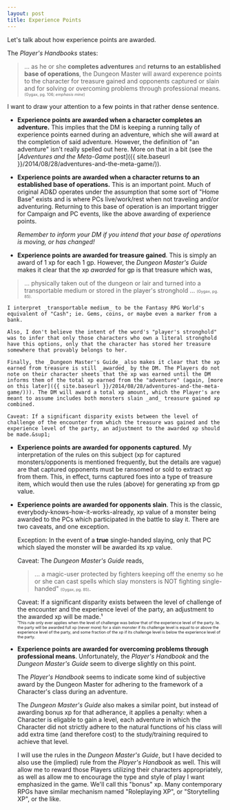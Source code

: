 ```yaml
---
layout: post
title: Experience Points
---
```


Let's talk about how experience points are awarded.

The _Player's Handbooks_ states:
> ... as he or she **completes adventures** and **returns to an established base of operations**, the Dungeon Master will award experence points to the character for treasure gained and opponents captured or slain and for solving or overcoming problems through professional means. <span style="font-size: 65%">(Gygax, pg. 106; _emphasis mine_)

<!-- more -->

I want to draw your attention to a few points in that rather dense sentence.

- **Experience points are awarded when a character completes an adventure.** This implies that the DM is keeping a running tally of experience points earned during an adventure, which she will award at the completion of said adventure. However, the definition of "an adventure" isn't really spelled out here. More on that in a bit (see the [_Adventures and the Meta-Game_ post]({{ site.baseurl }}/2014/08/28/adventures-and-the-meta-game/)).

- **Experience points are awarded when a character returns to an established base of operations.** This is an important point. Much of original AD&D operates under the assumption that some sort of "Home Base" exists and is where PCs live/work/rest when not traveling and/or adventuring. Returning to this base of operation is an important trigger for Campaign and PC events, like the above awarding of experience points.

    _Remember to inform your DM if you intend that your base of operations is moving, or has changed!_

- **Experience points are awarded for treasure gained**. This is simply an award of 1 xp for each 1 gp. However, the _Dungeon Master's Guide_ makes it clear that the xp _awarded_ for gp is that treasure which was,  
> ... physically taken out of the dungeon or lair and turned into a transportable medium or stored in the player's stronghold ... <span style="font-size: 65%">(Gygax, pg. 85).</span>

    I interpret _transportable medium_ to be the Fantasy RPG World's equivalent of "Cash"; ie. Gems, coins, or maybe even a marker from a bank.

    Also, I don't believe the intent of the word's "player's stronghold" was to infer that only those characters who own a literal stronghold have this options, only that the character has stored her treasure somewhere that provably belongs to her.

    Finally, the _Dungeon Master's Guide_ also makes it clear that the xp earned from treasure is still _awarded_ by the DM. The Players do not note on their character sheets that the xp was earned until the DM informs them of the total xp earned from the "adventure" (again, [more on this later]({{ site.baseurl }}/2014/08/28/adventures-and-the-meta-game/))). The DM will award a total xp amount, which the Player's are meant to assume includes both monsters slain _and_ treasure gained xp combined.

    Caveat: If a significant disparity exists between the level of challenge of the encounter from which the treasure was gained and the experience level of the party, an adjustment to the awarded xp should be made.&sup1;

- **Experience points are awarded for opponents captured**. My interpretation of the rules on this subject (xp for captured monsters/opponents is mentioned frequently, but the details are vague) are that captured opponents must be ransomed or sold to extract xp from them. This, in effect, turns captured foes into a type of treasure item, which would then use the rules (above) for generating xp from gp value.

- **Experience points are awarded for opponents slain**. This is the classic, everybody-knows-how-it-works-already, xp value of a monster being awarded to the PCs which participated in the battle to slay it. There are two caveats, and one exception.

    Exception: In the event of a **true** single-handed slaying, only that PC which slayed the monster will be awarded its xp value.

    Caveat: The _Dungeon Master's Guide_ reads,  
    > ... a magic-user protected by fighters keeping off the enemy so he or she can cast spells which slay monsters is NOT fighting single-handed" <span style="font-size: 65%;">(Gygax, pg. 85)</span>.

    Caveat: If a significant disparity exists between the level of challenge of the encounter and the experience level of the party, an adjustment to the awarded xp will be made.&sup1;  
    <span style="font-size: 65%;">&sup1;This rule only ever applies when the level of challenge was below that of the experience level of the party. Ie. the party will be awarded full xp (never more) for a slain monster if its challenge level is equal to or above the experience level of the party, and some fraction of the xp if its challenge level is below the experience level of the party.</span>

- **Experience points are awarded for overcoming problems through professional means**. Unfortunately, the _Player's Handbook_ and the _Dungeon Master's Guide_ seem to diverge slightly on this point.

    The _Player's Handbook_ seems to indicate some kind of subjective award by the Dungeon Master for adhering to the framework of a Character's class during an adventure.

    The _Dungeon Master's Guide_ also makes a similar point, but instead of awarding bonus xp for that adherance, it applies a penalty: when a Character is eligable to gain a level, each adventure in which the Character did not strictly adhere to the natural functions of his class will add extra time (and therefore cost) to the study/training required to achieve that level.

    I will use the rules in the _Dungeon Master's Guide_, but I have decided to also use the (implied) rule from the _Player's Handbook_ as well. This will allow me to reward those Players utilizing their characters appropriately, as well as allow me to encourage the type and style of play I want emphasized in the game. We'll call this "bonus" xp. Many contemporary RPGs have similar mechanism named "Roleplaying XP", or "Storytelling XP", or the like.
